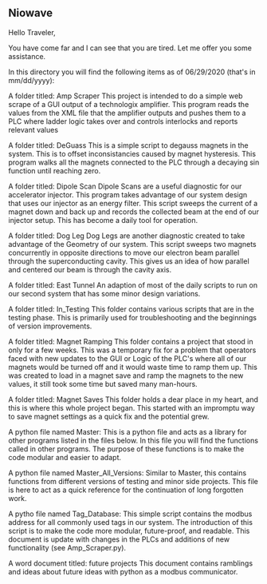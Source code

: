 ## Niowave

Hello Traveler,

You have come far and I can see that you are tired. Let me offer you some assistance.

In this directory you will find the following items as of 06/29/2020 (that's in mm/dd/yyyy):	
	
A folder titled: Amp Scraper
	This project is intended to do a simple web scrape of a GUI output of a technologix
	amplifier. This program reads the values from the XML file that the amplifier outputs
	and pushes them to a PLC where ladder logic takes over and controls interlocks and 
	reports relevant values

A folder titled: DeGuass
	This is a simple script to degauss magnets in the system. This is to offset inconsistancies
	caused by magnet hysteresis. This program walks all the magnets connected to the PLC through 
	a decaying sin function until reaching zero. 
	
A folder titled: Dipole Scan
	Dipole Scans are a useful diagnostic for our accelerator injector. This program takes 
	advantage of our system design that uses our injector as an energy filter. This script
	sweeps the current of a magnet down and back up and records the collected beam at the 
	end of our injector setup. This has become a daily tool for operation.

A folder titled: Dog Leg
	Dog Legs are another diagnostic created to take advantage of the Geometry of our system. 
	This script sweeps two magnets concurrently in opposite directions to move our electron
	beam parallel through the superconducting cavity. This gives us an idea of how parallel
	and centered our beam is through the cavity axis.
	
A folder titled: East Tunnel
	An adaption of most of the daily scripts to run on our second system that has some minor design variations.
	
A folder titled: In_Testing
	This folder contains various scripts that are in the testing phase. This is primarily used
	for troubleshooting and the beginnings of version improvements.
	
A folder titled: Magnet Ramping
	This folder contains a project that stood in only for a few weeks. This was a temporary fix
	for a problem that operators faced with new updates to the GUI or Logic of the PLC's where 
	all of our magnets would be turned off and it would waste time to ramp them up. This was created 
	to load in a magnet save and ramp the magnets to the new values, it still took some time but saved
	many man-hours.
	
A folder titled: Magnet Saves
	This folder holds a dear place in my heart, and this is where this whole project began. This 
	started with an impromptu way to save magnet settings as a quick fix and the potential grew.
	
	
A python file named Master:
	This is a python file and acts as a library for other programs
	listed in the files below. In this file you will find the functions called in other
	programs. The purpose of these functions is to make the code modular and easier to adapt.
	
A python file named Master_All_Versions:
	Similar to Master, this contains functions from different versions of testing and minor
	side projects. This file is here to act as a quick reference for the continuation of
	long forgotten work.

A pytho file named Tag_Database:
	This simple script contains the modbus address for all commonly used tags in our system.
	The introduction of this script is to make the code more modular, future-proof, and readable.
	This document is update with changes in the PLCs and additions of new functionality (see Amp_Scraper.py).
	
A word document titled: future projects
	This document contains ramblings and ideas about future ideas with python as a modbus communicator.

